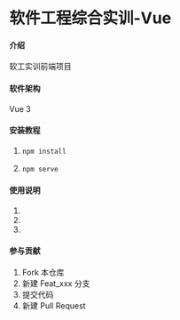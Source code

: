 # 软件工程综合实训-Vue

#### 介绍
软工实训前端项目

#### 软件架构
Vue 3


#### 安装教程

1. ```bash
   npm install
   ```

2. ```bash
   npm serve
   ```

#### 使用说明

1.  
2.  
3.  

#### 参与贡献

1.  Fork 本仓库
2.  新建 Feat_xxx 分支
3.  提交代码
4.  新建 Pull Request

